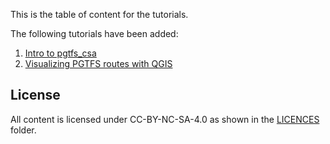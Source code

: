 <!--
SPDX-FileCopyrightText: 2024 Adrian C. Prelipcean <adrianprelipceanc@gmail.com>

SPDX-License-Identifier: CC-BY-NC-SA-4.0
-->

This is the table of content for the tutorials. 

The following tutorials have been added: 
1. [Intro to pgtfs_csa](001_pgtfs_csa/)
2. [Visualizing PGTFS routes with QGIS](002_pgtfs_qgis/)

## License 

All content is licensed under CC-BY-NC-SA-4.0 as shown in the [LICENCES](../LICENSES/) folder.
